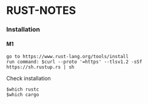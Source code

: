 # RUST-NOTES

### Installation
#### M1
```
go to https://www.rust-lang.org/tools/install
run command: $curl --proto '=https' --tlsv1.2 -sSf https://sh.rustup.rs | sh
```
Check installation
```
$which rustc
$which cargo
```
